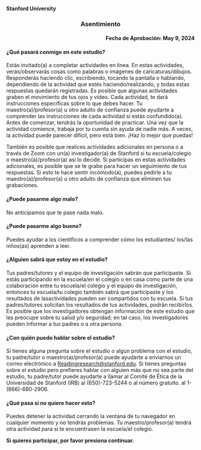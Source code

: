 #### Stanford University 

<h3 style="text-align: center;"> Asentimiento </h3>

<h4 style="text-align: right;"> Fecha de Aprobación: May 9, 2024 </h4>

#### ¿Qué pasará conmigo en este estudio? 

Estás invitado(a) a completar actividades en línea. En estas actividades, verás/observarás cosas como palabras o imágenes de caricaturas/dibujos. Responderás haciendo clic, escribiendo, tocando la pantalla o hablando, dependiendo de la actividad que estés haciendo/realizando, y todas estas respuestas quedarán registradas. Es posible que algunas actividades graben el movimiento de tus ojos y vídeo. Cada actividad, te dará instrucciones específicas sobre lo que debes hacer. Tu maestro(a)/profesor(a) u otro adulto de confianza puede ayudarte a comprender las instrucciones de cada actividad si estás confundido(a). Antes de comenzar, tendrás la oportunidad de practicar. Una vez que la actividad comience, trabaja por tu cuenta sin ayuda de nadie más. A veces, la actividad puede parecer difícil, pero está bien. ¡Haz lo mejor que puedas!

También es posible que realices actividades adicionales en persona o a través de Zoom con un(a) investigador(a) de Stanford si tu escuela/colegio o maestro(a)/profesor(a) así lo decide. Si participas en estas actividades adicionales, es posible que se te grabe para hacer un seguimiento de tus respuestas. Si esto te hace sentir incómodo(a), puedes pedirle a tu maestro(a)/profesor(a) u otro adulto de confianza que eliminen tus grabaciones.

#### ¿Puede pasarme algo malo?

No anticipamos que te pase nada malo.

#### ¿Puede pasarme algo bueno? 

Puedes ayudar a los científicos a comprender cómo los estudiantes/ los/las niños(as) aprenden a leer.

#### ¿Alguien sabrá que estoy en el estudio?

Tus padres/tutores y el equipo de investigación sabrán que participaste. Si  estás participando en la escuela/en el colegio o en casa como parte de una  colaboración entre  tu escuela/el colegio y el equipo de investigación,  entonces tu escuela/tu colegio también sabrá que participaste y los resultados de lasactividades  pueden ser compartidos con tu escuela. Si  tus padres/tutores  solicitan los resultados de  tus actividades, podrán recibirlos. 
Es posible que los investigadores obtengan información de este estudio que  les preocupe sobre tu salud y/o seguridad; en tal caso, los investigadores pueden informar a tus padres o a otra persona.

#### ¿Con quién puedo hablar sobre el estudio?

Si tienes alguna pregunta sobre el estudio o algún problema con el estudio, tu padre/tutor o maestro(a)/profesor(a) puede ayudarte a enviarnos un correo electrónico a Readingresearch@stanford.edu. Si tienes preguntas sobre el estudio pero prefieres hablar con alguien más que no sea parte del estudio, tu padre/tutor puede ayudarte a llamar al Comité de Ética de la Universidad de Stanford (IRB) al (650)-723-5244 o al número gratuito. al 1-(866)-680-2906.

#### ¿Qué pasa si no quiero hacer esto?

Puedes detener la actividad cerrando la ventana de tu navegador en cualquier momento y no tendrás problemas. Tu maestro/profesor(a) tendrá otra actividad para si te encuentrasen la escuela/el colegio.

**Si quieres participar, por favor presiona continuar.**



